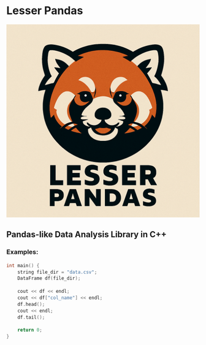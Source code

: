 # Lesser Pandas
![Logo](assets/lesser_pandas_logo.png)

## Pandas-like Data Analysis Library in C++

### Examples:

```cpp
int main() {
    string file_dir = "data.csv";
    DataFrame df(file_dir);

    cout << df << endl;
    cout << df["col_name"] << endl;
    df.head();
    cout << endl;
    df.tail();

    return 0;
}
```
